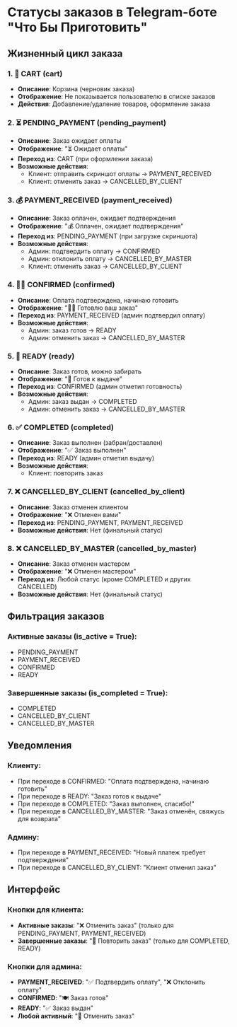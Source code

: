 # Статусы заказов в Telegram-боте "Что Бы Приготовить"

## Жизненный цикл заказа

### 1. 🛒 CART (cart)
- **Описание**: Корзина (черновик заказа)
- **Отображение**: Не показывается пользователю в списке заказов
- **Действия**: Добавление/удаление товаров, оформление заказа

### 2. ⏳ PENDING_PAYMENT (pending_payment)
- **Описание**: Заказ ожидает оплаты
- **Отображение**: "⏳ Ожидает оплаты"
- **Переход из**: CART (при оформлении заказа)
- **Возможные действия**: 
  - Клиент: отправить скриншот оплаты → PAYMENT_RECEIVED
  - Клиент: отменить заказ → CANCELLED_BY_CLIENT

### 3. 💰 PAYMENT_RECEIVED (payment_received)
- **Описание**: Заказ оплачен, ожидает подтверждения
- **Отображение**: "💰 Оплачен, ожидает подтверждения"
- **Переход из**: PENDING_PAYMENT (при загрузке скриншота)
- **Возможные действия**:
  - Админ: подтвердить оплату → CONFIRMED
  - Админ: отклонить оплату → CANCELLED_BY_MASTER
  - Клиент: отменить заказ → CANCELLED_BY_CLIENT

### 4. 👩‍🍳 CONFIRMED (confirmed)
- **Описание**: Оплата подтверждена, начинаю готовить
- **Отображение**: "👩‍🍳 Готовлю ваш заказ"
- **Переход из**: PAYMENT_RECEIVED (админ подтвердил оплату)
- **Возможные действия**:
  - Админ: заказ готов → READY
  - Админ: отменить заказ → CANCELLED_BY_MASTER

### 5. 🎉 READY (ready)
- **Описание**: Заказ готов, можно забирать
- **Отображение**: "🎉 Готов к выдаче"
- **Переход из**: CONFIRMED (админ отметил готовность)
- **Возможные действия**:
  - Админ: заказ выдан → COMPLETED
  - Админ: отменить заказ → CANCELLED_BY_MASTER

### 6. ✅ COMPLETED (completed)
- **Описание**: Заказ выполнен (забран/доставлен)
- **Отображение**: "✅ Заказ выполнен"
- **Переход из**: READY (админ отметил выдачу)
- **Возможные действия**:
  - Клиент: повторить заказ

### 7. ❌ CANCELLED_BY_CLIENT (cancelled_by_client)
- **Описание**: Заказ отменен клиентом
- **Отображение**: "❌ Отменен вами"
- **Переход из**: PENDING_PAYMENT, PAYMENT_RECEIVED
- **Возможные действия**: Нет (финальный статус)

### 8. ❌ CANCELLED_BY_MASTER (cancelled_by_master)
- **Описание**: Заказ отменен мастером
- **Отображение**: "❌ Отменен мастером"
- **Переход из**: Любой статус (кроме COMPLETED и других CANCELLED)
- **Возможные действия**: Нет (финальный статус)

## Фильтрация заказов

### Активные заказы (is_active = True):
- PENDING_PAYMENT
- PAYMENT_RECEIVED
- CONFIRMED
- READY

### Завершенные заказы (is_completed = True):
- COMPLETED
- CANCELLED_BY_CLIENT
- CANCELLED_BY_MASTER

## Уведомления

### Клиенту:
- При переходе в CONFIRMED: "Оплата подтверждена, начинаю готовить"
- При переходе в READY: "Заказ готов к выдаче"
- При переходе в COMPLETED: "Заказ выполнен, спасибо!"
- При переходе в CANCELLED_BY_MASTER: "Заказ отменён, свяжусь для возврата"

### Админу:
- При переходе в PAYMENT_RECEIVED: "Новый платеж требует подтверждения"
- При переходе в CANCELLED_BY_CLIENT: "Клиент отменил заказ"

## Интерфейс

### Кнопки для клиента:
- **Активные заказы**: "❌ Отменить заказ" (только для PENDING_PAYMENT, PAYMENT_RECEIVED)
- **Завершенные заказы**: "🔄 Повторить заказ" (только для COMPLETED, READY)

### Кнопки для админа:
- **PAYMENT_RECEIVED**: "✅ Подтвердить оплату", "❌ Отклонить оплату"
- **CONFIRMED**: "🍽 Заказ готов"
- **READY**: "✅ Заказ выдан"
- **Любой активный**: "🚫 Отменить заказ"
